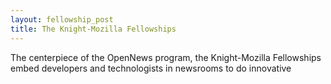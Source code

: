 ```yaml
---
layout: fellowship_post
title: The Knight-Mozilla Fellowships
---
```


<p class="bodybig">The centerpiece of the OpenNews program, the Knight-Mozilla Fellowships embed developers and technologists in newsrooms to do innovative</p>

<script type="text/javascript">
$(document).ready(function () { 
$('#nav li a.fellowships').addClass('active');
});
</script>
